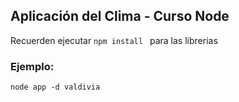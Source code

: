 ## Aplicación del Clima - Curso Node

Recuerden ejecutar ```npm install ``` para las librerias

### Ejemplo:

```
node app -d valdivia
```
